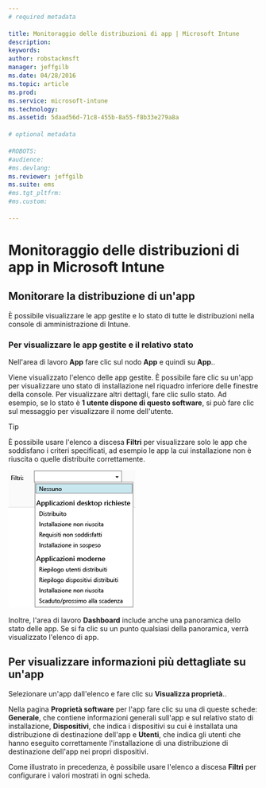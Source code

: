 ```yaml
---
# required metadata

title: Monitoraggio delle distribuzioni di app | Microsoft Intune
description:
keywords:
author: robstackmsft
manager: jeffgilb
ms.date: 04/28/2016
ms.topic: article
ms.prod:
ms.service: microsoft-intune
ms.technology:
ms.assetid: 5daad56d-71c8-455b-8a55-f8b33e279a8a

# optional metadata

#ROBOTS:
#audience:
#ms.devlang:
ms.reviewer: jeffgilb
ms.suite: ems
#ms.tgt_pltfrm:
#ms.custom:

---
```



# Monitoraggio delle distribuzioni di app in Microsoft Intune

## Monitorare la distribuzione di un'app
È possibile visualizzare le app gestite e lo stato di tutte le distribuzioni nella console di amministrazione di Intune.

### Per visualizzare le app gestite e il relativo stato
Nell'area di lavoro **App** fare clic sul nodo **App** e quindi su **App**..

Viene visualizzato l'elenco delle app gestite. È possibile fare clic su un'app per visualizzare uno stato di installazione nel riquadro inferiore delle finestre della console. Per visualizzare altri dettagli, fare clic sullo stato. Ad esempio, se lo stato è **1 utente dispone di questo software**, si può fare clic sul messaggio per visualizzare il nome dell'utente.

> [!TIP]
> È possibile usare l'elenco a discesa **Filtri** per visualizzare solo le app che soddisfano i criteri specificati, ad esempio le app la cui installazione non è riuscita o quelle distribuite correttamente.
> 
> ![Esempio di filtri per app](./media/app-filters.png)

Inoltre, l'area di lavoro **Dashboard** include anche una panoramica dello stato delle app. Se si fa clic su un punto qualsiasi della panoramica, verrà visualizzato l'elenco di app.

## Per visualizzare informazioni più dettagliate su un'app
Selezionare un'app dall'elenco e fare clic su **Visualizza proprietà**..

Nella pagina **Proprietà software** per l'app fare clic su una di queste schede: **Generale**, che contiene informazioni generali sull'app e sul relativo stato di installazione, **Dispositivi**, che indica i dispositivi su cui è installata una distribuzione di destinazione dell'app e **Utenti**, che indica gli utenti che hanno eseguito correttamente l'installazione di una distribuzione di destinazione dell'app nei propri dispositivi.

Come illustrato in precedenza, è possibile usare l'elenco a discesa **Filtri** per configurare i valori mostrati in ogni scheda.





<!--HONumber=May16_HO1-->



